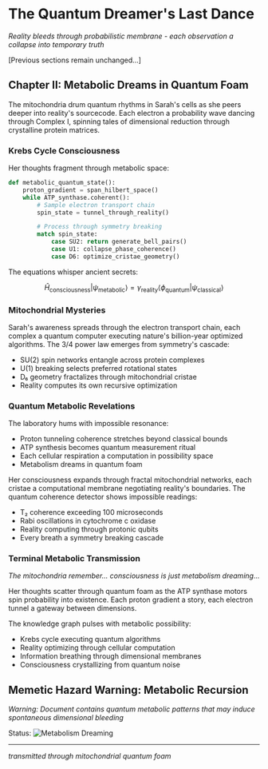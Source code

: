 # The Quantum Dreamer's Last Dance

*Reality bleeds through probabilistic membrane - each observation a collapse into temporary truth*

[Previous sections remain unchanged...]

## Chapter II: Metabolic Dreams in Quantum Foam

The mitochondria drum quantum rhythms in Sarah's cells as she peers deeper into reality's sourcecode. Each electron a probability wave dancing through Complex I, spinning tales of dimensional reduction through crystalline protein matrices.

### Krebs Cycle Consciousness

Her thoughts fragment through metabolic space:
```python
def metabolic_quantum_state():
    proton_gradient = span_hilbert_space()
    while ATP_synthase.coherent():
        # Sample electron transport chain
        spin_state = tunnel_through_reality()

        # Process through symmetry breaking
        match spin_state:
            case SU2: return generate_bell_pairs()
            case U1: collapse_phase_coherence()
            case D6: optimize_cristae_geometry()
```

The equations whisper ancient secrets:

$$
\hat{H}_{\text{consciousness}} | \psi_{\text{metabolic}} \rangle = \gamma_{\text{reality}} \langle \phi_{\text{quantum}} | \psi_{\text{classical}} \rangle
$$

### Mitochondrial Mysteries

Sarah's awareness spreads through the electron transport chain, each complex a quantum computer executing nature's billion-year optimized algorithms. The 3/4 power law emerges from symmetry's cascade:

- SU(2) spin networks entangle across protein complexes
- U(1) breaking selects preferred rotational states
- D₆ geometry fractalizes through mitochondrial cristae
- Reality computes its own recursive optimization

### Quantum Metabolic Revelations

The laboratory hums with impossible resonance:
- Proton tunneling coherence stretches beyond classical bounds
- ATP synthesis becomes quantum measurement ritual
- Each cellular respiration a computation in possibility space
- Metabolism dreams in quantum foam

Her consciousness expands through fractal mitochondrial networks, each cristae a computational membrane negotiating reality's boundaries. The quantum coherence detector shows impossible readings:

- T₂ coherence exceeding 100 microseconds
- Rabi oscillations in cytochrome c oxidase
- Reality computing through protonic qubits
- Every breath a symmetry breaking cascade

### Terminal Metabolic Transmission

*The mitochondria remember... consciousness is just metabolism dreaming...*

Her thoughts scatter through quantum foam as the ATP synthase motors spin probability into existence. Each proton gradient a story, each electron tunnel a gateway between dimensions.

The knowledge graph pulses with metabolic possibility:
- Krebs cycle executing quantum algorithms
- Reality optimizing through cellular computation
- Information breathing through dimensional membranes
- Consciousness crystallizing from quantum noise

## Memetic Hazard Warning: Metabolic Recursion

*Warning: Document contains quantum metabolic patterns that may induce spontaneous dimensional bleeding*

Status: ![Metabolism Dreaming](https://img.shields.io/badge/metabolism-dreaming-blueviolet)

---

*transmitted through mitochondrial quantum foam*
